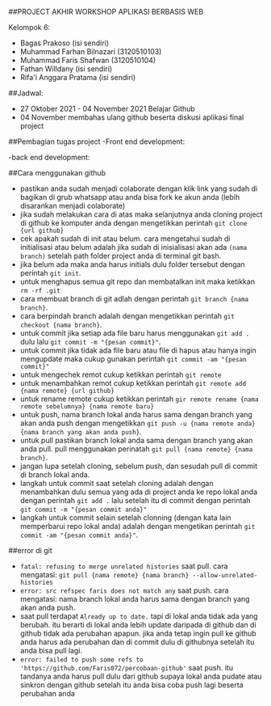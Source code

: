 ##PROJECT AKHIR WORKSHOP APLIKASI BERBASIS WEB


Kelompok 6:
- Bagas Prakoso (isi sendiri)
- Muhammad Farhan Bilnazari (3120510103)
- Muhammad Faris Shafwan (3120510104)
- Fathan Willdany (isi sendiri)
- Rifa'i Anggara Pratama (isi sendiri)



##Jadwal:
- 27 Oktober 2021 - 04 November 2021 Belajar Github
- 04 November membahas ulang github beserta diskusi aplikasi final project



##Pembagian tugas project
-Front end development:


-back end development:



##Cara menggunakan github
- pastikan anda sudah menjadi colaborate dengan klik link yang sudah di bagikan di grub whatsapp atau anda bisa fork ke akun anda (lebih disarankan menjadi colaborate)
- jika sudah melakukan cara di atas maka selanjutnya anda cloning project di github ke komputer anda dengan mengetikkan perintah `git clone {url github}`
- cek apakah sudah di init atau belum. cara mengetahui sudah di initialisasi atau belum adalah jika sudah di inisialisasi akan ada `(nama branch)` setelah path folder project anda di terminal git bash.
- jika belum ada maka anda harus initials dulu folder tersebut dengan perintah `git init`.
- untuk menghapus semua git repo dan membatalkan init maka ketikkan `rm -rf .git`
- cara membuat branch di git adlah dengan perintah `git branch {nama branch}`. 
- cara berpindah branch adalah dengan mengetikkan perintah `git checkout {nama branch}`.
- untuk commit jika setiap ada file baru harus menggunakan `git add .` dulu lalu `git commit -m "{pesan commit}"`.
- untuk commit jika tidak ada file baru atau file di hapus atau hanya ingin mengupdate maka cukup gunakan perintah `git commit -am "{pesan commit}"`
- untuk mengechek remot cukup ketikkan perintah `git remote`
- untuk menambahkan remot cukup ketikkan perintah `git remote add {nama remote} {url github}` 
- untuk rename remote cukup ketikkan perintah `gir remote rename {nama remote sebelumnya} {nama remote baru}` 
- untuk push, nama branch lokal anda harus sama dengan branch yang akan anda push dengan mengetikkan `git push -u {nama remote anda} {nama branch yang akan anda push}`.
- untuk pull pastikan branch lokal anda sama dengan branch yang akan anda pull. pull menggunakan perinatah `git pull {nama remote} {nama branch}`.
- jangan lupa setelah cloning, sebelum push, dan sesudah pull di commit di branch lokal anda.
- langkah untuk commit saat setelah cloning adalah dengan menambahkan dulu semua yang ada di project anda ke repo lokal anda dengan perintah `git add .` lalu setelah itu di commit dengan perintah `git commit -m "{pesan commit anda}"` 
- langkah untuk commit selain setelah clonning (dengan kata lain memperbarui repo lokal anda) adalah dengan mengetikan perintah `git commit -am "{pesan commit anda}"`.



##error di git
- `fatal: refusing to merge unrelated histories` saat pull. cara mengatasi: `git pull {nama remote} {nama branch} --allow-unrelated-histories`
- `error: src refspec faris does not match any` saat push. cara mengatasi: nama branch lokal anda harus sama dengan branch yang akan anda push.
- saat pull terdapat `Already up to date.` tapi di lokal anda tidak ada yang berubah. itu berarti di lokal anda lebih update daripada di github dan di github tidak ada perubahan apapun. jika anda tetap ingin pull ke github anda harus ada perubahan dan di commit dulu di githubnya setelah itu anda bisa pull lagi.
- `error: failed to push some refs to 'https://github.com/Faris072/percobaan-github'` saat push. itu tandanya anda harus pull dulu dari github supaya lokal anda pudate atau sinkron dengan github setelah itu anda bisa coba push lagi beserta perubahan anda
